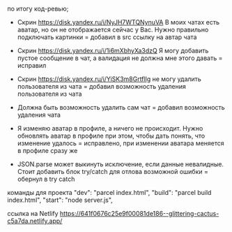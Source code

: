 по итогу код-ревью;
- Скрин https://disk.yandex.ru/i/NyJH7WTQNynuVA В моих чатах есть аватар, но он не отображается сейчас у Вас. Нужно правильно подключать картинки
= добавил в src ссылку на автар чата

- Скрин https://disk.yandex.ru/i/1i6mXbhyXa3dzQ Я могу добавить пустое сообщение в чат, а валидация не должна мне этого давать
= исправил

- Скрин https://disk.yandex.ru/i/YiSK3m8Grtfllg не могу удалить пользователя из чата
= добавил возможность удаления пользователя из чата

- Должна быть возможность удалить сам чат
= добавил возможность удаления чата

- Я изменяю аватар в профиле, а ничего не происходит. Нужно обновлять аватар в профиле при этом, чтобы дать понять, что изменение удалось
= исправлено, при изменении аватара меняется в профиле сразу же

- JSON.parse может выкинуть исключение, если данные невалидные. Стоит добавить блок try/catch для отлова возможной ошибки
= обернул в try catch


команды для проекта
"dev": "parcel index.html",
"build": "parcel build index.html",
"start": "node server.js",



ссылка на Netlify
https://641f0676c25e9f00081de186--glittering-cactus-c5a7da.netlify.app/

